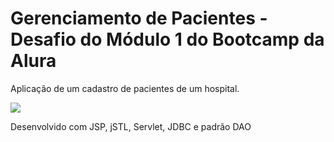 # Gerenciamento de Pacientes - Desafio do Módulo 1 do Bootcamp da Alura
Aplicação de um cadastro de pacientes de um hospital.

<img src="/Hospital — Mozilla Firefox 2021-10-15 16-42-07.gif">

Desenvolvido com JSP, jSTL, Servlet, JDBC e padrão DAO
